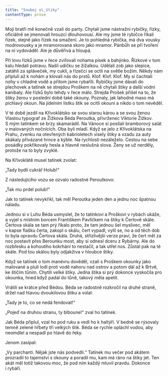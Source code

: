 ```yaml
---
title: "Souboj o\_štiky"
contentType: prose
---
```


<section>

Moji bratři mě konečně vzali do party. Chytali jsme nástražní rybičky, řízky, oficiálně se jmenovali hrouzci dlouhovousí. Ale my jsme té rybičce říkali řízek, stejně jako řízek na smažení. Je to pohledná rybička, má dva vousky modrovousky a je mramorovaná skoro jako mramor. Pánbůh se při tvoření na ní vydováděl. Ale je důvěřivá a hloupá.

Při lovu řízků jsme v řece zviřovali nohama písek a bahýnko. Řízkové v tom kalu hledali potravu. Našli udičku se žížalkou. Udělali zob jako slepice, zatáhli za spláveček, my cukli, a řízečci se octli na světle božím. Někdy nám připluli až k nohám a klovali nás do prstů. Klof. Klof. Klof. My si čachtali nohy v chladné vodě a přitom jsme rybařili. Rybičky jsme dávali do plechovek a tatínek se strejdou Proš­kem na ně chytali štiky a další vodní kanibaly. Ale řízků bylo tehdy v řece málo. Strejda Prošek přišel na to, že štiky žerou v poslední době také okouny. Poznaly, jak lahodné maso má pichlavý okoun. Na jídelním lístku štik se ocitli okouni a nikdo o tom nevěděl.

V té době jezdil na Křivoklátsko se svou starou károu a se svou ženou Vlastou typograf ze Žižkova Béda Peroutka, přívrženec Viktorie Žižkov. S mým tatínkem se brzy skamarádil. Na Vánoce si posílali bramborový salát v malovaných nočnících. Oba byli mladí. Když se jelo z Křivoklátska na Prahu, zvenku na otevřených kabrioletech visely štiky a vzadu za auty skákaly přivázané hrnce a kýble. Na rychlosti nezáleželo. Cestou na sebe posádky pokřikovaly hesla a hlavně neslušná slova. Ženy se už nerděly, protože na to byly zvyklé.

Na Křivoklátě musel tatínek zvolat:

„Tady bydlí cukrář Holub!“

Z následujícího vozu se ozvalo radostné Peroutkovo:

„Tak mu prdel polub!“

Jak to tatínek nevykřikl, tak měl Peroutka jeden den a jednu noc špatnou náladu.

Jednou si v Luhu Béda usmyslel, že to tatínkovi a Proškovi v rybách ukáže, a vyjel s místním borcem Františkem Pavlíčkem na štiky k Čertově skále. Čertova skála se tam prý říkalo proto, že tam jednou šel myslivec, měl v kapse flašku čerta, zakopl o skálu, čert vypadl, vylil se, no a od těch dob to byla opravdu Čertova skála. Druhá, střízlivější verze praví, že čert měl za noc postavit přes Berounku most, aby si odnesl dceru z Rybárny. Ale do rozbřesku a kohoutího kokrhání to nestačil, a tak utřel nos. Zůstal pak na té skále. Pod tou skálou byly odjakživa v hloubce štiky.

Když se tatínek o tom manévru dověděl, vzali s Proškem okounky jako malované a pluli lodí proti vodě nahoru nad ostrov a potom dál až k Brtvě, ke štičím tůním. Chytili velké štiky. Jedna štika si prý dokonce vyskočila pro okounka, hned když padal do tůně, takový měla apetit.

Vrátili se krátce před Bédou. Béda se radostně rozkročil na druhé straně, držel nad hlavou dvoukilovou štiku a volal:

„Tady je to, co se nedá fendovat!“

„Pojeď na druhou stranu, ty blboune!“ zval ho tatínek.

Jak Béda připlul, vzal ho pod ruku a vedl ho k haltýři. V bedně se rýsovaly temně zelené hřbety tří velkých štik. Béda se rychle opláchl vodou, aby neomdlel a nespadl po hlavě do řeky.

Jenom zasípal:

„Vy parchanti. Nějak jste nás podvedli.“ Tatínek mu večer pod akátem prozradil to tajemství s okouny a poradil mu, kam má ráno na štiky jet. Ten akát měl totiž takovou moc, že pod ním každý mluvil pravdu. Dokonce i rybáři.

</section>
